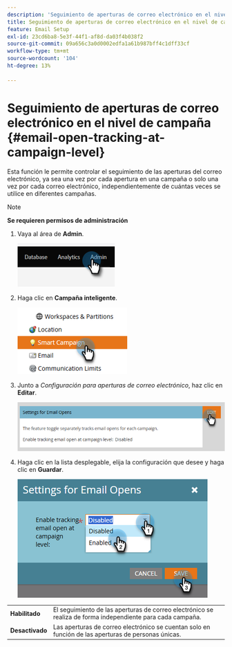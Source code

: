 ```yaml
---
description: 'Seguimiento de aperturas de correo electrónico en el nivel de campaña: documentos de Marketo, documentación del producto'
title: Seguimiento de aperturas de correo electrónico en el nivel de campaña
feature: Email Setup
exl-id: 23cd6ba8-5e3f-44f1-af8d-da03f4b038f2
source-git-commit: 09a656c3a0d0002edfa1a61b987bff4c1dff33cf
workflow-type: tm+mt
source-wordcount: '104'
ht-degree: 13%

---
```


# Seguimiento de aperturas de correo electrónico en el nivel de campaña {#email-open-tracking-at-campaign-level}

Esta función le permite controlar el seguimiento de las aperturas del correo electrónico, ya sea una vez por cada apertura en una campaña o solo una vez por cada correo electrónico, independientemente de cuántas veces se utilice en diferentes campañas.

>[!NOTE]
>
>**Se requieren permisos de administración**

1. Vaya al área de **Admin**.

   ![](assets/email-open-tracking-at-campaign-level-1.png)

1. Haga clic en **Campaña inteligente**.

   ![](assets/email-open-tracking-at-campaign-level-2.png)

1. Junto a _Configuración para aperturas de correo electrónico_, haz clic en **Editar**.

   ![](assets/email-open-tracking-at-campaign-level-3.png)

1. Haga clic en la lista desplegable, elija la configuración que desee y haga clic en **Guardar**.

   ![](assets/email-open-tracking-at-campaign-level-4.png)

<table><tbody>
  <tr>
    <td><b>Habilitado</b></td>
    <td>El seguimiento de las aperturas de correo electrónico se realiza de forma independiente para cada campaña.</td>
  </tr>
  <tr>
    <td><b>Desactivado</b></td>
    <td>Las aperturas de correo electrónico se cuentan solo en función de las aperturas de personas únicas.</td>
  </tr>
</tbody>
</table>
